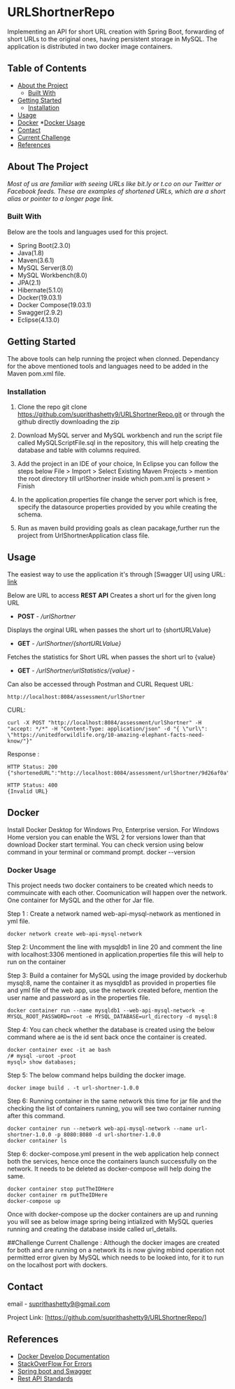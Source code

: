 # URLShortnerRepo
Implementing an API for short URL creation with Spring Boot, forwarding of short URLs to the original ones, having persistent storage in MySQL. The application is distributed in two docker image containers.

## Table of Contents

* [About the Project](#about-the-project)
   * [Built With](#built-with)
* [Getting Started](#getting-started)
   * [Installation](#installation)
* [Usage](#usage)
* [Docker](#docker)
   *[Docker Usage](#docker-usage)
* [Contact](#contact)
* [Current Challenge](#challenge)
* [References](#References)

<!-- ABOUT THE PROJECT -->
## About The Project
*Most of us are familiar with seeing URLs like bit.ly or t.co on our Twitter or Facebook feeds. These are examples of shortened URLs, which are a short alias or pointer to a longer page link.*


### Built With
Below are the tools and languages used for this project.
* Spring Boot(2.3.0)
* Java(1.8) 
* Maven(3.6.1)
* MySQL Server(8.0)
* MySQL Workbench(8.0)
* JPA(2.1)
* Hibernate(5.1.0)
* Docker(19.03.1)
* Docker Compose(19.03.1)
* Swagger(2.9.2)
* Eclipse(4.13.0)

## Getting Started

The above tools can help running the project when clonned. Dependancy for the above mentioned tools and languages need to be added in the Maven pom.xml file.

### Installation
 
1. Clone the repo
git clone https://github.com/suprithashetty9/URLShortnerRepo.git or through the github directly downloading the zip

2. Download MySQL server and MySQL workbench and run the script file called MySQLScriptFile.sql in the repository, this will help creating the database and table with columns required.

3. Add the project in an IDE of your choice, In Eclipse you can follow the steps below 
File > Import > Select Existing Maven Projects > mention the root directory till urlShortner inside which pom.xml is present > Finish

4. In the application.properties file change the server port which is free, specify the datasource properties provided by you while creating the schema.

5. Run as maven build providing goals as clean pacakage,further run the project from UrlShortnerApplication class file.

## Usage
The easiest way to use the application it's through [Swagger UI]  using URL: [link](http://localhost:8084/assessment/swagger-ui.html)

Below are URL to access
**REST API**
Creates a short url for the given long URL
* **POST** - */urlShortner* 

Displays the orginal URL when passes the short url to {shortURLValue}
* **GET** - */urlShortner/{shortURLValue}* 

Fetches the statistics for Short URL when passes the short url to {value}
* **GET** - */urlShortner/urlStatistics/{value}* - 

Can also be accessed through Postman and CURL
Request URL:
~~~~
http://localhost:8084/assessment/urlShortner
~~~~

CURL:
~~~~
curl -X POST "http://localhost:8084/assessment/urlShortner" -H "accept: */*" -H "Content-Type: application/json" -d "{ \"url\": \"https://unitedforwildlife.org/10-amazing-elephant-facts-need-know/"}"
~~~~

Response :
~~~~
HTTP Status: 200
{"shortenedURL":"http://localhost:8084/assessment/urlShortner/9d26af0a"}
~~~~

~~~~
HTTP Status: 400
{Invalid URL}
~~~~

## Docker

Install Docker Desktop for Windows Pro, Enterprise version. For Windows Home version you can enable the WSL 2 for versions lower than that download Docker start terminal. 
You can check version using below command in your terminal or command prompt.
docker --version

### Docker Usage

This project needs two docker containers to be created which needs to commuincate with each other. Coomunication will happen over the network. One container for MySQL and the other for Jar file.

Step 1 : Create a network named web-api-mysql-network as mentioned in yml file.
~~~~
docker network create web-api-mysql-network
~~~~ 

Step 2: Uncomment the line with mysqldb1 in line 20 and comment the line with localhost:3306 mentioned in application.properties file this will help to run on the container

Step 3: Build a container for MySQL using the image provided by dockerhub mysql:8, name the container it as mysqldb1 as provided in properties file and yml file of the web app, use the network created before, mention the user name and password as in the properties file.
~~~~
docker container run --name mysqldb1 --web-api-mysql-network -e MYSQL_ROOT_PASSWORD=root -e MYSQL_DATABASE=url_directory -d mysql:8
~~~~ 

Step 4: You can check whether the database is created using the below command where ae is the id sent back once the container is created.
~~~~
docker container exec -it ae bash
/# mysql -uroot -proot
mysql> show databases;
~~~~ 

Step 5: The below command helps building the docker image.
~~~~
docker image build . -t url-shortner-1.0.0
~~~~ 

Step 6: Running container in the same network this time for jar file and the checking the list of containers running, you will see two container running after this command.
~~~~
docker container run --network web-api-mysql-network --name url-shortner-1.0.0 -p 8080:8080 -d url-shortner-1.0.0
docker container ls
~~~~ 

Step 6: docker-compose.yml present in the web application help connect both the services, hence once the containers launch successfully on the network. It needs to be deleted as docker-compose will help doing the same.
~~~~
docker container stop putTheIDHere
docker container rm putTheIDHere
docker-compose up
~~~~

Once with docker-compose up the docker containers are up and running you will see as below image spring being intialized with MySQL queries running and creating the database inside called url_details.



##Challenge
Current Challenge : Although the docker images are created for both and are running on a network its is now giving mbind operation not permitted error given by MySQL which needs to be looked into, for it to run on the localhost port with dockers.

## Contact

email - suprithashetty9@gmail.com

Project Link: [https://github.com/suprithashetty9/URLShortnerRepo/]

## References

* [Docker Develop Documentation](https://docs.docker.com/develop/)
* [StackOverFlow For Errors](https://stackoverflow.com/)
* [Spring boot and Swagger](https://springframework.guru/spring-boot-restful-api-documentation-with-swagger-2/)
* [Rest API Standards](https://restfulapi.net/resource-naming/)



